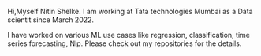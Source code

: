 Hi,Myself Nitin Shelke.
I am working at Tata technologies Mumbai as a Data scientit since March 2022.

I have worked on various ML use cases like regression, classification, time series forecasting, Nlp.
Please check out my repositories for the details.
